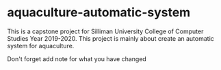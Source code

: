# aquaculture-automatic-system
This is a capstone project for Silliman University College of Computer Studies Year 2019-2020.
This project is mainly about create an automatic system for aquaculture.

Don't forget add note for what you have changed
